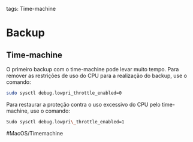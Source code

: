 tags: Time-machine

# Backup

## Time-machine
O primeiro backup com o time-machine pode levar muito tempo. Para remover as restrições de uso do CPU para a realização do backup, use o comando:

```bash
sudo sysctl debug.lowpri_throttle_enabled=0
```

Para restaurar a proteção contra o uso excessivo do CPU pelo time-machine, use o comando:

```bash
Sudo sysctl debug.lowpri\_throttle_enabled=1
```

#MacOS/Timemachine